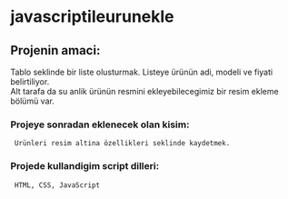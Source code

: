 # javascriptileurunekle

## Projenin amaci:
   Tablo seklinde bir liste olusturmak. Listeye ürünün adi, modeli ve fiyati belirtiliyor.</br> 
   Alt tarafa da su anlik ürünün resmini ekleyebilecegimiz bir resim ekleme bölümü var.
### Projeye sonradan eklenecek olan kisim: 
     Ürünleri resim altina özellikleri seklinde kaydetmek.     
### Projede kullandigim script dilleri: 
     HTML, CSS, JavaScript


